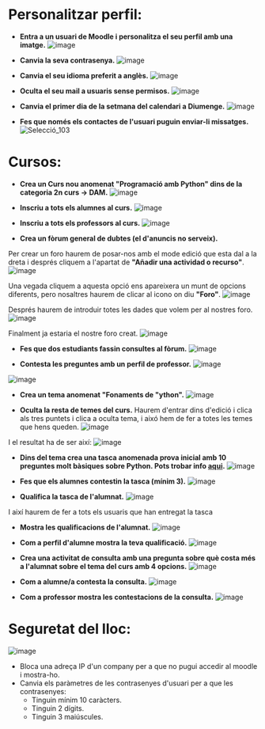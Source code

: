 # Personalitzar perfil:

- **Entra a un usuari de Moodle i personalitza el seu perfil amb una imatge.**
![image](https://user-images.githubusercontent.com/114423020/208453059-7155cddf-e3c7-4289-81ce-9d53d655b12d.png)

- **Canvia la seva contrasenya.**
![image](https://user-images.githubusercontent.com/114423020/208453610-dfd31825-446c-4253-9a9a-068b227f15a4.png)

- **Canvia el seu idioma preferit a anglès.**
![image](https://user-images.githubusercontent.com/114423020/208454079-94ea47c1-0878-4ad6-9be4-890f04d03f8f.png)

- **Oculta el seu mail a usuaris sense permisos.**
![image](https://user-images.githubusercontent.com/114423020/208455107-74098edb-364b-4247-92eb-2664414793d1.png)

- **Canvia el primer dia de la setmana del calendari a Diumenge.**
![image](https://user-images.githubusercontent.com/114423020/208457224-dceb3d96-aa51-4f95-8544-de97128dd2b8.png)

- **Fes que només els contactes de l'usuari puguin enviar-li missatges.**
![Selecció_103](https://user-images.githubusercontent.com/114423020/208469380-b0d8f2c1-38b5-4185-a116-19c8512bed89.png)


# Cursos:

- **Crea un Curs nou anomenat "Programació amb Python" dins de la categoria 2n curs -> DAM.**
![image](https://user-images.githubusercontent.com/114423020/208470088-6318e132-9bc9-48df-a966-17eb7a230b94.png)

- **Inscriu a tots els alumnes al curs.**
![image](https://user-images.githubusercontent.com/114423020/208470347-e1297889-ba48-453e-8b52-5095cdbf62ce.png)

- **Inscriu a tots els professors al curs.**
![image](https://user-images.githubusercontent.com/114423020/208470928-87ba7055-46e4-458b-8635-69b834157fe6.png)

- **Crea un fòrum general de dubtes (el d'anuncis no serveix).**

Per crear un foro haurem de posar-nos amb el mode edició que esta dal a la dreta i després cliquem a l'apartat de **"Añadir una actividad o recurso"**.
![image](https://user-images.githubusercontent.com/114423020/208473097-60f94cd7-1a04-48e0-b6ea-85aae0419210.png)

Una vegada cliquem a aquesta opció ens apareixera un munt de opcions diferents, pero nosaltres haurem de clicar al icono on diu **"Foro"**.
![image](https://user-images.githubusercontent.com/114423020/208473412-e21ccce7-f648-4df0-a162-ed702ca258b8.png)

Després haurem de introduir totes les dades que volem per al nostres foro.
![image](https://user-images.githubusercontent.com/114423020/208473499-93254de9-eee9-4961-9308-ccdd34ec8850.png)

Finalment ja estaria el nostre foro creat.
![image](https://user-images.githubusercontent.com/114423020/208473562-b71b0711-be82-40f9-bf6b-1edced004a11.png)

- **Fes que dos estudiants fassin consultes al fòrum.**
![image](https://user-images.githubusercontent.com/114423020/208475242-009ed9cd-55a7-4c3e-9cd5-b540c85114b6.png)

- **Contesta les preguntes amb un perfil de professor.**
![image](https://user-images.githubusercontent.com/114423020/208475617-1f5fd031-3f0d-44ab-82e3-3ff5f05a24f3.png)

![image](https://user-images.githubusercontent.com/114423020/208475635-02f6b8b8-c9f2-46a0-9860-279d43be555b.png)

- **Crea un tema anomenat "Fonaments de **"ython"**.**
![image](https://user-images.githubusercontent.com/114423020/208475918-6002d28e-9d22-4e2e-9706-13cbcdb3fce2.png)

- **Oculta la resta de temes del curs.**
Haurem d'entrar dins d'edició i clica als tres puntets i clica a oculta tema, i aixó hem de fer a totes les temes que hens queden.
![image](https://user-images.githubusercontent.com/114423020/208476383-4b156df7-ea59-4b61-b562-6af9ed51c8e1.png)

I el resultat ha de ser així:
![image](https://user-images.githubusercontent.com/114423020/208476469-dacfba87-371c-4a4b-b21a-a4ddb6bb8c6c.png)

- **Dins del tema crea una tasca anomenada prova inicial amb 10 preguntes molt bàsiques sobre Python. Pots trobar info [aqui](https://www.w3schools.com/python/).**
![image](https://user-images.githubusercontent.com/114423020/208487210-5cb54790-05e8-49ac-8f11-89ca67cedc50.png)

- **Fes que els alumnes contestin la tasca (mínim 3).**
![image](https://user-images.githubusercontent.com/114423020/208488138-25bccbe8-57d5-4474-ae7a-299ec8405317.png)

- **Qualifica la tasca de l'alumnat.**
![image](https://user-images.githubusercontent.com/114423020/208488572-fe31dac8-6c4f-4236-93db-b9ddd945310b.png)

I així haurem de fer a tots els usuaris que han entregat la tasca

- **Mostra les qualificacions de l'alumnat.**
![image](https://user-images.githubusercontent.com/114423020/208488489-9da1dbc0-5146-4022-b98c-e33fc36549d8.png)

- **Com a perfil d'alumne mostra la teva qualificació.**
![image](https://user-images.githubusercontent.com/114423020/208489176-9caa81cb-9a0c-4c48-90c1-cbf16bd1f6e5.png)

- **Crea una activitat de consulta amb una pregunta sobre què costa més a l'alumnat sobre el tema del curs amb 4 opcions.**
![image](https://user-images.githubusercontent.com/114423020/208490960-af0a2fb8-8e8c-4f61-8354-1f561eb704cd.png)

- **Com a alumne/a contesta la consulta.**
![image](https://user-images.githubusercontent.com/114423020/208491088-fcecb4e2-e885-4d47-a9d0-9f73ab005a2a.png)

- **Com a professor mostra les contestacions de la consulta.**
![image](https://user-images.githubusercontent.com/114423020/208491200-72b93204-53cb-4f62-b8cf-4919cc8ca49a.png)

# Seguretat del lloc:

![image](https://user-images.githubusercontent.com/110727546/207085138-c3cbcb81-edee-45a1-8b11-daf20093e56d.png)


- Bloca una adreça IP d'un company per a que no pugui accedir al moodle i mostra-ho.
- Canvia els paràmetres de les contrasenyes d'usuari per a que les contrasenyes:
  - Tinguin mínim 10 caràcters.
  - Tinguin 2 dígits.
  - Tinguin 3 maiúscules.
